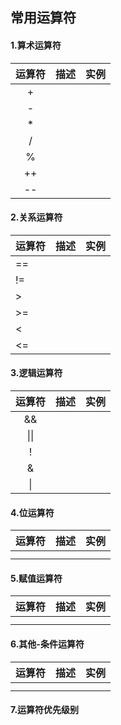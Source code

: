 ## 常用运算符

#### 1.算术运算符

| 运算符 | 描述 | 实例 |
| :----: | ---- | ---- |
|   +    |      |      |
|   -    |      |      |
|   *    |      |      |
|   /    |      |      |
|   %    |      |      |
|   ++   |      |      |
|   --   |      |      |

#### 2.关系运算符

| 运算符 | 描述 | 实例 |
| ------ | ---- | ---- |
| ==     |      |      |
| !=     |      |      |
| >      |      |      |
| >=     |      |      |
| <      |      |      |
| <=     |      |      |

#### 3.逻辑运算符

| 运算符 | 描述 | 实例 |
| :----: | ---- | ---- |
|   &&   |      |      |
|  \|\|  |      |      |
|   !    |      |      |
|   &    |      |      |
|   \|   |      |      |


#### 4.位运算符

| 运算符 | 描述 | 实例 |
| ------ | ---- | ---- |
|        |      |      |
|        |      |      |

#### 5.赋值运算符

| 运算符 | 描述 | 实例 |
| ------ | ---- | ---- |
|        |      |      |
|        |      |      |

#### 6.其他-条件运算符

| 运算符 | 描述 | 实例 |
| ------ | ---- | ---- |
|        |      |      |
|        |      |      |

#### 7.运算符优先级别